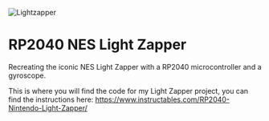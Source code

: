 ![Lightzapper](https://user-images.githubusercontent.com/106783234/230916916-f1cfd3f3-d5b1-42e8-a570-86bad3c91edf.png)
# RP2040 NES Light Zapper
Recreating the iconic NES Light Zapper with a RP2040  microcontroller and a gyroscope.

This is where you will find the code for my Light Zapper project, you can find the instructions here: https://www.instructables.com/RP2040-Nintendo-Light-Zapper/
